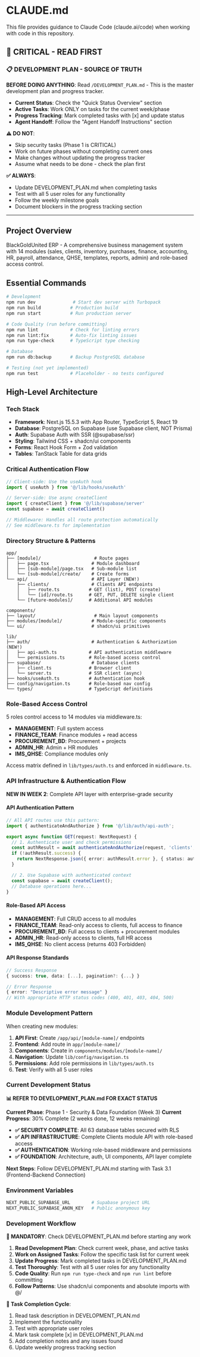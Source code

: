 # CLAUDE.md

This file provides guidance to Claude Code (claude.ai/code) when working with code in this repository.

## 🚨 **CRITICAL - READ FIRST**

### **📋 DEVELOPMENT PLAN - SOURCE OF TRUTH**
**BEFORE DOING ANYTHING**: Read `/DEVELOPMENT_PLAN.md` - This is the master development plan and progress tracker.

- **Current Status**: Check the "Quick Status Overview" section
- **Active Tasks**: Work ONLY on tasks for the current week/phase
- **Progress Tracking**: Mark completed tasks with [x] and update status
- **Agent Handoff**: Follow the "Agent Handoff Instructions" section

**⚠️ DO NOT**:
- Skip security tasks (Phase 1 is CRITICAL)
- Work on future phases without completing current ones
- Make changes without updating the progress tracker
- Assume what needs to be done - check the plan first

**✅ ALWAYS**:
- Update DEVELOPMENT_PLAN.md when completing tasks
- Test with all 5 user roles for any functionality
- Follow the weekly milestone goals
- Document blockers in the progress tracking section

---

## Project Overview
BlackGoldUnited ERP - A comprehensive business management system with 14 modules (sales, clients, inventory, purchases, finance, accounting, HR, payroll, attendance, QHSE, templates, reports, admin) and role-based access control.

## Essential Commands

```bash
# Development
npm run dev              # Start dev server with Turbopack
npm run build           # Production build
npm run start           # Run production server

# Code Quality (run before committing)
npm run lint            # Check for linting errors
npm run lint:fix        # Auto-fix linting issues
npm run type-check      # TypeScript type checking

# Database
npm run db:backup       # Backup PostgreSQL database

# Testing (not yet implemented)
npm run test            # Placeholder - no tests configured
```

## High-Level Architecture

### Tech Stack
- **Framework**: Next.js 15.5.3 with App Router, TypeScript 5, React 19
- **Database**: PostgreSQL on Supabase (use Supabase client, NOT Prisma)
- **Auth**: Supabase Auth with SSR (@supabase/ssr)
- **Styling**: Tailwind CSS + shadcn/ui components
- **Forms**: React Hook Form + Zod validation
- **Tables**: TanStack Table for data grids

### Critical Authentication Flow
```typescript
// Client-side: Use the useAuth hook
import { useAuth } from '@/lib/hooks/useAuth'

// Server-side: Use async createClient
import { createClient } from '@/lib/supabase/server'
const supabase = await createClient()

// Middleware: Handles all route protection automatically
// See middleware.ts for implementation
```

### Directory Structure & Patterns
```
app/
├── [module]/                    # Route pages
│   ├── page.tsx                # Module dashboard
│   ├── [sub-module]/page.tsx   # Sub-module list
│   └── [sub-module]/create/    # Create forms
└── api/                        # API Layer (NEW!)
    ├── clients/                # Clients API endpoints
    │   ├── route.ts           # GET (list), POST (create)
    │   └── [id]/route.ts      # GET, PUT, DELETE single client
    └── [future-modules]/      # Additional API modules

components/
├── layout/                      # Main layout components
├── modules/[module]/           # Module-specific components
└── ui/                         # shadcn/ui primitives

lib/
├── auth/                       # Authentication & Authorization (NEW!)
│   ├── api-auth.ts            # API authentication middleware
│   └── permissions.ts         # Role-based access control
├── supabase/                   # Database clients
│   ├── client.ts              # Browser client
│   └── server.ts              # SSR client (async)
├── hooks/useAuth.ts           # Authentication hook
├── config/navigation.ts       # Role-based nav config
└── types/                     # TypeScript definitions
```

### Role-Based Access Control
5 roles control access to 14 modules via middleware.ts:
- **MANAGEMENT**: Full system access
- **FINANCE_TEAM**: Finance modules + read access
- **PROCUREMENT_BD**: Procurement + projects
- **ADMIN_HR**: Admin + HR modules
- **IMS_QHSE**: Compliance modules only

Access matrix defined in `lib/types/auth.ts` and enforced in `middleware.ts`.

### API Infrastructure & Authentication Flow
**NEW IN WEEK 2**: Complete API layer with enterprise-grade security

#### API Authentication Pattern
```typescript
// All API routes use this pattern:
import { authenticateAndAuthorize } from '@/lib/auth/api-auth';

export async function GET(request: NextRequest) {
  // 1. Authenticate user and check permissions
  const authResult = await authenticateAndAuthorize(request, 'clients', 'GET');
  if (!authResult.success) {
    return NextResponse.json({ error: authResult.error }, { status: authResult.status });
  }

  // 2. Use Supabase with authenticated context
  const supabase = await createClient();
  // Database operations here...
}
```

#### Role-Based API Access
- **MANAGEMENT**: Full CRUD access to all modules
- **FINANCE_TEAM**: Read-only access to clients, full access to finance
- **PROCUREMENT_BD**: Full access to clients + procurement modules
- **ADMIN_HR**: Read-only access to clients, full HR access
- **IMS_QHSE**: No client access (returns 403 Forbidden)

#### API Response Standards
```typescript
// Success Response
{ success: true, data: [...], pagination?: {...} }

// Error Response
{ error: "Descriptive error message" }
// With appropriate HTTP status codes (400, 401, 403, 404, 500)
```

### Module Development Pattern
When creating new modules:
1. **API First**: Create `/app/api/[module-name]/` endpoints
2. **Frontend**: Add route in `app/[module-name]/`
3. **Components**: Create in `components/modules/[module-name]/`
4. **Navigation**: Update `lib/config/navigation.ts`
5. **Permissions**: Add role permissions in `lib/types/auth.ts`
6. **Test**: Verify with all 5 user roles

### Current Development Status
**📊 REFER TO DEVELOPMENT_PLAN.md FOR EXACT STATUS**

**Current Phase**: Phase 1 - Security & Data Foundation (Week 3)
**Current Progress**: 30% Complete (2 weeks done, 12 weeks remaining)
- **✅ SECURITY COMPLETE**: All 63 database tables secured with RLS
- **✅ API INFRASTRUCTURE**: Complete Clients module API with role-based access
- **✅ AUTHENTICATION**: Working role-based middleware and permissions
- **✅ FOUNDATION**: Architecture, auth, UI components, API layer complete

**Next Steps**: Follow DEVELOPMENT_PLAN.md starting with Task 3.1 (Frontend-Backend Connection)

### Environment Variables
```bash
NEXT_PUBLIC_SUPABASE_URL        # Supabase project URL
NEXT_PUBLIC_SUPABASE_ANON_KEY   # Public anonymous key
```

### Development Workflow
**🚨 MANDATORY**: Check DEVELOPMENT_PLAN.md before starting any work

1. **Read Development Plan**: Check current week, phase, and active tasks
2. **Work on Assigned Tasks**: Follow the specific task list for current week
3. **Update Progress**: Mark completed tasks in DEVELOPMENT_PLAN.md
4. **Test Thoroughly**: Test with all 5 user roles for any functionality
5. **Code Quality**: Run `npm run type-check` and `npm run lint` before committing
6. **Follow Patterns**: Use shadcn/ui components and absolute imports with @/

**🔄 Task Completion Cycle**:
1. Read task description in DEVELOPMENT_PLAN.md
2. Implement the functionality
3. Test with appropriate user roles
4. Mark task complete [x] in DEVELOPMENT_PLAN.md
5. Add completion notes and any issues found
6. Update weekly progress tracking section